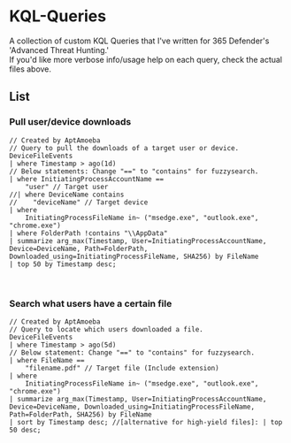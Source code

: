 # KQL-Queries
A collection of custom KQL Queries that I've written for 365 Defender's 'Advanced Threat Hunting.'
<br>
If you'd like more verbose info/usage help on each query, check the actual files above. 

## List
### Pull user/device downloads
```KQL
// Created by AptAmoeba
// Query to pull the downloads of a target user or device.
DeviceFileEvents 
| where Timestamp > ago(1d)
// Below statements: Change "==" to "contains" for fuzzysearch.
| where InitiatingProcessAccountName == 
    "user" // Target user
//| where DeviceName contains 
//    "deviceName" // Target device
| where 
    InitiatingProcessFileName in~ ("msedge.exe", "outlook.exe", "chrome.exe")
| where FolderPath !contains "\\AppData"
| summarize arg_max(Timestamp, User=InitiatingProcessAccountName, Device=DeviceName, Path=FolderPath, Downloaded_using=InitiatingProcessFileName, SHA256) by FileName
| top 50 by Timestamp desc;
```

&nbsp;

### Search what users have a certain file
```KQL
// Created by AptAmoeba
// Query to locate which users downloaded a file.
DeviceFileEvents 
| where Timestamp > ago(5d)
// Below statement: Change "==" to "contains" for fuzzysearch.
| where FileName == 
    "filename.pdf" // Target file (Include extension) 
| where 
    InitiatingProcessFileName in~ ("msedge.exe", "outlook.exe", "chrome.exe")
| summarize arg_max(Timestamp, User=InitiatingProcessAccountName, Device=DeviceName, Downloaded_using=InitiatingProcessFileName, Path=FolderPath, SHA256) by FileName
| sort by Timestamp desc; //[alternative for high-yield files]: | top 50 desc;
```
